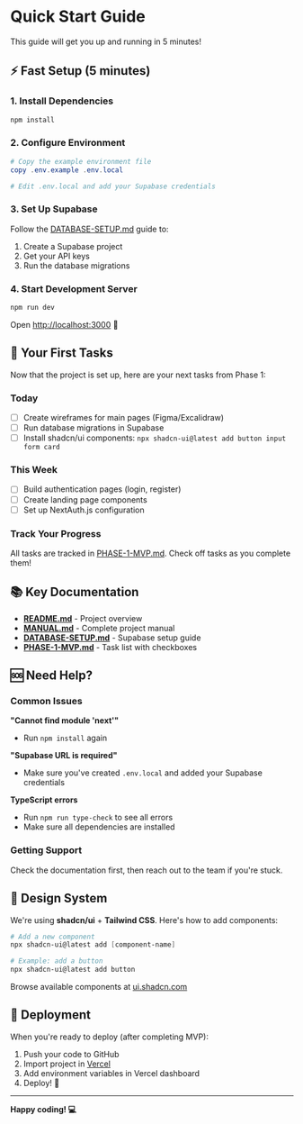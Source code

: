 # Quick Start Guide

This guide will get you up and running in 5 minutes!

## ⚡ Fast Setup (5 minutes)

### 1. Install Dependencies

```powershell
npm install
```

### 2. Configure Environment

```powershell
# Copy the example environment file
copy .env.example .env.local

# Edit .env.local and add your Supabase credentials
```

### 3. Set Up Supabase

Follow the [DATABASE-SETUP.md](./DATABASE-SETUP.md) guide to:
1. Create a Supabase project
2. Get your API keys
3. Run the database migrations

### 4. Start Development Server

```powershell
npm run dev
```

Open [http://localhost:3000](http://localhost:3000) 🎉

## 🎯 Your First Tasks

Now that the project is set up, here are your next tasks from Phase 1:

### Today
- [ ] Create wireframes for main pages (Figma/Excalidraw)
- [ ] Run database migrations in Supabase
- [ ] Install shadcn/ui components: `npx shadcn-ui@latest add button input form card`

### This Week
- [ ] Build authentication pages (login, register)
- [ ] Create landing page components
- [ ] Set up NextAuth.js configuration

### Track Your Progress

All tasks are tracked in [PHASE-1-MVP.md](../PHASE-1-MVP.md). Check off tasks as you complete them!

## 📚 Key Documentation

- **[README.md](../README.md)** - Project overview
- **[MANUAL.md](../MANUAL.md)** - Complete project manual
- **[DATABASE-SETUP.md](./DATABASE-SETUP.md)** - Supabase setup guide
- **[PHASE-1-MVP.md](../PHASE-1-MVP.md)** - Task list with checkboxes

## 🆘 Need Help?

### Common Issues

**"Cannot find module 'next'"**
- Run `npm install` again

**"Supabase URL is required"**
- Make sure you've created `.env.local` and added your Supabase credentials

**TypeScript errors**
- Run `npm run type-check` to see all errors
- Make sure all dependencies are installed

### Getting Support

Check the documentation first, then reach out to the team if you're stuck.

## 🎨 Design System

We're using **shadcn/ui** + **Tailwind CSS**. Here's how to add components:

```powershell
# Add a new component
npx shadcn-ui@latest add [component-name]

# Example: add a button
npx shadcn-ui@latest add button
```

Browse available components at [ui.shadcn.com](https://ui.shadcn.com)

## 🚀 Deployment

When you're ready to deploy (after completing MVP):

1. Push your code to GitHub
2. Import project in [Vercel](https://vercel.com)
3. Add environment variables in Vercel dashboard
4. Deploy! 🎉

---

**Happy coding! 💻**
